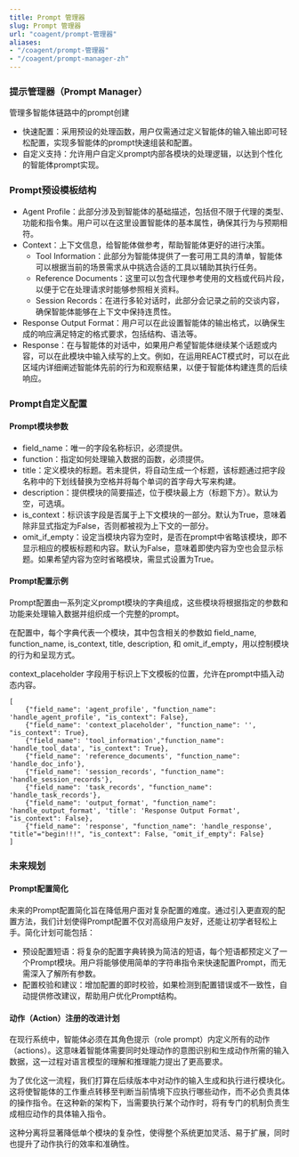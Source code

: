 ```yaml
---
title: Prompt 管理器
slug: Prompt 管理器
url: "coagent/prompt-管理器"
aliases:
- "/coagent/prompt-管理器"
- "/coagent/prompt-manager-zh"
---
```



### 提示管理器（Prompt Manager）
管理多智能体链路中的prompt创建
- 快速配置：采用预设的处理函数，用户仅需通过定义智能体的输入输出即可轻松配置，实现多智能体的prompt快速组装和配置。
- 自定义支持：允许用户自定义prompt内部各模块的处理逻辑，以达到个性化的智能体prompt实现。

### Prompt预设模板结构

- Agent Profile：此部分涉及到智能体的基础描述，包括但不限于代理的类型、功能和指令集。用户可以在这里设置智能体的基本属性，确保其行为与预期相符。
- Context：上下文信息，给智能体做参考，帮助智能体更好的进行决策。
  - Tool Information：此部分为智能体提供了一套可用工具的清单，智能体可以根据当前的场景需求从中挑选合适的工具以辅助其执行任务。
  - Reference Documents：这里可以包含代理参考使用的文档或代码片段，以便于它在处理请求时能够参照相关资料。
  - Session Records：在进行多轮对话时，此部分会记录之前的交谈内容，确保智能体能够在上下文中保持连贯性。
- Response Output Format：用户可以在此设置智能体的输出格式，以确保生成的响应满足特定的格式要求，包括结构、语法等。
- Response：在与智能体的对话中，如果用户希望智能体继续某个话题或内容，可以在此模块中输入续写的上文。例如，在运用REACT模式时，可以在此区域内详细阐述智能体先前的行为和观察结果，以便于智能体构建连贯的后续响应。

### Prompt自定义配置

#### Prompt模块参数
- field_name：唯一的字段名称标识，必须提供。
- function：指定如何处理输入数据的函数，必须提供。
- title：定义模块的标题。若未提供，将自动生成一个标题，该标题通过把字段名称中的下划线替换为空格并将每个单词的首字母大写来构建。
- description：提供模块的简要描述，位于模块最上方（标题下方）。默认为空，可选填。
- is_context：标识该字段是否属于上下文模块的一部分。默认为True，意味着除非显式指定为False，否则都被视为上下文的一部分。
- omit_if_empty：设定当模块内容为空时，是否在prompt中省略该模块，即不显示相应的模板标题和内容。默认为False，意味着即使内容为空也会显示标题。如果希望内容为空时省略模块，需显式设置为True。

#### Prompt配置示例

Prompt配置由一系列定义prompt模块的字典组成，这些模块将根据指定的参数和功能来处理输入数据并组织成一个完整的prompt。

在配置中，每个字典代表一个模块，其中包含相关的参数如 field_name, function_name, is_context, title, description, 和 omit_if_empty，用以控制模块的行为和呈现方式。

context_placeholder 字段用于标识上下文模板的位置，允许在prompt中插入动态内容。
```
[
    {"field_name": 'agent_profile', "function_name": 'handle_agent_profile', "is_context": False},
    {"field_name": 'context_placeholder', "function_name": '', "is_context": True},
    {"field_name": 'tool_information',"function_name": 'handle_tool_data', "is_context": True},
    {"field_name": 'reference_documents', "function_name": 'handle_doc_info'},
    {"field_name": 'session_records', "function_name": 'handle_session_records'},
    {"field_name": 'task_records', "function_name": 'handle_task_records'},
    {"field_name": 'output_format', "function_name": 'handle_output_format', 'title': 'Response Output Format', "is_context": False},
    {"field_name": 'response', "function_name": 'handle_response', "title"="begin!!!", "is_context": False, "omit_if_empty": False}
]
```

### 未来规划

#### Prompt配置简化

未来的Prompt配置简化旨在降低用户面对复杂配置的难度。通过引入更直观的配置方法，我们计划使得Prompt配置不仅对高级用户友好，还能让初学者轻松上手。简化计划可能包括：

- 预设配置短语：将复杂的配置字典转换为简洁的短语，每个短语都预定义了一个Prompt模块。用户将能够使用简单的字符串指令来快速配置Prompt，而无需深入了解所有参数。
- 配置校验和建议：增加配置的即时校验，如果检测到配置错误或不一致性，自动提供修改建议，帮助用户优化Prompt结构。

#### 动作（Action）注册的改进计划

在现行系统中，智能体必须在其角色提示（role prompt）内定义所有的动作（actions）。这意味着智能体需要同时处理动作的意图识别和生成动作所需的输入数据，这一过程对语言模型的理解和推理能力提出了更高要求。

为了优化这一流程，我们打算在后续版本中对动作的输入生成和执行进行模块化。这将使智能体的工作重点转移至判断当前情境下应执行哪些动作，而不必负责具体的操作指令。在这种新的架构下，当需要执行某个动作时，将有专门的机制负责生成相应动作的具体输入指令。

这种分离将显著降低单个模块的复杂性，使得整个系统更加灵活、易于扩展，同时也提升了动作执行的效率和准确性。
